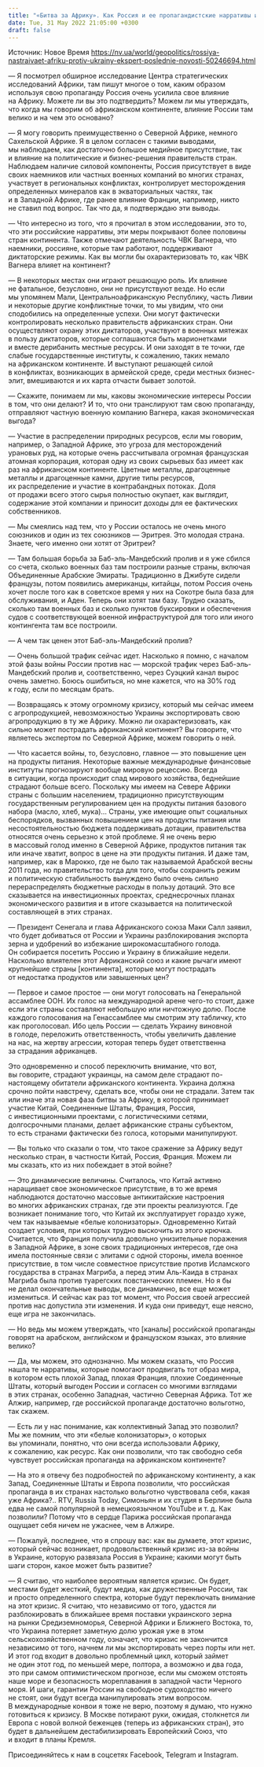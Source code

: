 ```yaml
---
title: "«Битва за Африку». Как Россия и ее пропагандистские нарративы играют против Украины на континенте — разговор с экспертом"
date: Tue, 31 May 2022 21:05:00 +0300
draft: false
---
```

Источник: Новое Время https://nv.ua/world/geopolitics/rossiya-nastraivaet-afriku-protiv-ukrainy-ekspert-poslednie-novosti-50246694.html


— Я посмотрел обширное исследование Центра стратегических исследований Африки, там пишут многое о том, каким образом используя свою пропаганду Россия очень усилила свое влияние на Африку. Можете ли вы это подтвердить? Можем ли мы утверждать, что когда мы говорим об африканском континенте, влияние России там велико и на чем это основано?

— Я могу говорить преимущественно о Северной Африке, немного Сахельской Африке. Я в целом согласен с такими выводами, мы наблюдаем, как достаточно большое медийное присутствие, так и влияние на политические и бизнес-решения правительств стран. Наблюдаем наличие силовой компоненты, Россия присутствует в виде своих наемников или частных военных компаний во многих странах, участвует в региональных конфликтах, контролирует месторождения определенных минералов как в экваториальных частях, так и в Западной Африке, где ранее влияние Франции, например, никто не ставил под вопрос. Так что да, я подтверждаю эти выводы.

— Что интересно из того, что я прочитал в этом исследовании, это то, что эти российские нарративы, эти меры покрывают более половины стран континента. Также отмечают деятельность ЧВК Вагнера, что наемники, россияне, которые там работают, поддерживают диктаторские режимы. Как вы могли бы охарактеризовать то, как ЧВК Вагнера влияет на континент?

— В некоторых местах они играют решающую роль. Их влияние не фатальное, безусловно, они не присутствуют везде. Но если мы упомянем Мали, Центральноафриканскую Республику, часть Ливии и некоторые другие конфликтные точки, то мы увидим, что они сподобились на определенные успехи. Они могут фактически контролировать несколько правительств африканских стран. Они осуществляют охрану этих диктаторов, участвуют в военных мятежах в пользу диктаторов, которые соглашаются быть марионетками и вместе дерибанить местные ресурсы. И они заходят в те точки, где слабые государственные институты, к сожалению, таких немало на африканском континенте. И выступают решающей силой в конфликтах, возникающих в армейской среде, среди местных бизнес-элит, вмешиваются и их карта отчасти бывает золотой.

— Скажите, понимаем ли мы, каковы экономические интересы России в том, что они делают? И то, что они транслируют там свою пропаганду, отправляют частную военную компанию Вагнера, какая экономическая выгода?

— Участие в распределении природных ресурсов, если мы говорим, например, о Западной Африке, это угроза для месторождений урановых руд, на которые очень рассчитывала огромная французская атомная корпорация, которая одну из своих сырьевых баз имеет как раз на африканском континенте. Цветные металлы, драгоценные металлы и драгоценные камни, другие типы ресурсов, их распределение и участие в контрабандных потоках. Доля от продажи всего этого сырья полностью окупает, как выглядит, содержание этой компании и приносит доходы для ее фактических собственников.

— Мы смеялись над тем, что у России осталось не очень много союзников и один из тех союзников — Эритрея. Это молодая страна. Знаете, чего именно они хотят от Эритреи?

— Там большая борьба за Баб-эль-Мандебский пролив и я уже сбился со счета, сколько военных баз там построили разные страны, включая Объединенные Арабские Эмираты. Традиционно в Джибуте сидели французы, потом появились американцы, китайцы, потом Россия очень хочет после того как в советское время у них на Сокотре была база для обслуживания, и Аден. Теперь они хотят там базу. Трудно сказать, сколько там военных баз и сколько пунктов буксировки и обеспечения судов с соответствующей военной инфраструктурой для того или иного контингента там все построили.

— А чем так ценен этот Баб-эль-Мандебский пролив?

— Очень большой трафик сейчас идет. Насколько я помню, с началом этой фазы войны России против нас — морской трафик через Баб-эль-Мандебский пролив и, соответственно, через Суэцкий канал вырос очень заметно. Боюсь ошибиться, но мне кажется, что на 30% год к году, если по месяцам брать.

— Возвращаясь к этому огромному кризису, который мы сейчас имеем с агропродукцией, невозможностью Украины экспортировать свою агропродукцию в ту же Африку. Можно ли охарактеризовать, как сильно может пострадать африканский континент? Вы говорите, что являетесь экспертом по Северной Африке, можем говорить о ней.

— Что касается войны, то, безусловно, главное — это повышение цен на продукты питания. Некоторые важные международные финансовые институты прогнозируют вообще мировую рецессию. Всегда в ситуации, когда происходит спад мирового хозяйства, беднейшие страдают больше всего. Поскольку мы имеем на Севере Африки страны с большим населением, традиционно присутствующим государственным регулированием цен на продукты питания базового набора (масло, хлеб, мука)… Страны, уже имеющие опыт социальных беспорядков, вызванных повышением цен на продукты питания или несостоятельностью бюджета поддерживать дотации, правительства относятся очень серьезно к этой проблеме. Я не очень верю в массовый голод именно в Северной Африке, продуктов питания так или иначе хватит, вопрос в цене на эти продукты питания. И даже там, например, как в Марокко, где не было так называемой Арабской весны 2011 года, но правительство тогда для того, чтобы сохранить режим и политическую стабильность вынуждено было очень сильно перераспределять бюджетные расходы в пользу дотаций. Это все сказывается на инвестиционных проектах, среднесрочных планах экономического развития и в итоге сказывается на политической составляющей в этих странах.

— Президент Сенегала и глава Африканского союза Маки Салл заявил, что будет добиваться от России и Украины разблокирования экспорта зерна и удобрений во избежание широкомасштабного голода. Он собирается посетить Россию и Украину в ближайшие недели. Насколько влиятелен этот Африканский союз и какие рычаги имеют крупнейшие страны [континента], которые могут пострадать от недостатка продуктов или завышенных цен?

— Первое и самое простое — они могут голосовать на Генеральной ассамблее ООН. Их голос на международной арене чего-то стоит, даже если эти страны составляют небольшую или ничтожную долю. После каждого голосования на Генассамблее мы смотрим эту табличку, кто как проголосовал. Ибо цель России — сделать Украину виновной в голоде, переложить ответственность, чтобы увеличить давление на нас, на жертву агрессии, которая теперь будет ответственна за страдания африканцев.

Это одновременно и способ переключить внимание, что вот, вы говорите, страдают украинцы, на самом деле страдают по-настоящему обитатели африканского континента. Украина должна срочно пойти навстречу, сделать все, чтобы они не страдали. Затем так или иначе эта новая фаза битвы за Африку, в которой принимает участие Китай, Соединенные Штаты, Франция, Россия, с инвестиционными проектами, с логистическими сетями, долгосрочными планами, делает африканские страны субъектом, то есть странами фактически без голоса, которыми манипулируют.

— Вы только что сказали о том, что такое сражение за Африку ведут несколько стран, в частности Китай, Россия, Франция. Можем ли мы сказать, кто из них побеждает в этой войне?

— Это динамические величины. Считалось, что Китай активно наращивает свое экономическое присутствие, в то же время наблюдаются достаточно массовые антикитайские настроения во многих африканских странах, где эти проекты реализуются. Где возникает понимание того, что Китай их эксплуатирует гораздо хуже, чем так называемые «белые колонизаторы». Одновременно Китай создает условия, при которых трудно выскочить из этого крючка. Считается, что Франция получила довольно унизительные поражения в Западной Африке, в зоне своих традиционных интересов, где она имела постоянные связи с элитами с одной стороны, имела военное присутствие, в том числе совместное присутствие против Исламского государства в странах Магриба, а перед этим Аль-Каида в странах Магриба была против туарегских повстанческих племен. Но я бы не делал окончательные выводы, все динамично, все еще может измениться. И сейчас как раз тот момент, что Россия своей агрессией против нас допустила эти изменения. И куда они приведут, еще неясно, еще игра не закончилась.

— Но ведь мы можем утверждать, что [каналы] российской пропаганды говорят на арабском, английском и французском языках, это влияние велико?

— Да, мы можем, это однозначно. Мы можем сказать, что Россия нашла те нарративы, которые помогают продвигать тот образ мира, в котором есть плохой Запад, плохая Франция, плохие Соединенные Штаты, который выгоден России и согласен со многими взглядами в этих странах, особенно Западная, частично Северная Африка. Тот же Алжир, например, где российской пропаганде достаточно вольготно, так скажем.

— Есть ли у нас понимание, как коллективный Запад это позволил? Мы же помним, что эти «белые колонизаторы», о которых вы упоминали, понятно, что они всегда использовали Африку, к сожалению, как ресурс. Как они позволили, что так свободно себя чувствует российская пропаганда на африканском континенте?

— На это я отвечу без подробностей по африканскому континенту, а как Запад, Соединенные Штаты и Европа позволили, что российская пропаганда в их странах настолько вольготно чувствовала себя, какая уже Африка?.. RTV, Russia Today, Симоньян и их студия в Берлине была едва не самой популярной в немецкоязычном YouTube и т. д. Как позволили? Потому что в сердце Парижа российская пропаганда ощущает себя ничем не ужаснее, чем в Алжире.

— Пожалуй, последнее, что я спрошу вас: как вы думаете, этот кризис, который сейчас возникает, продовольственный кризис из-за войны в Украине, которую развязала Россия в Украине; какими могут быть шаги сторон, какое может быть развитие?

— Я считаю, что наиболее вероятным является кризис. Он будет, местами будет жесткий, будут медиа, как дружественные России, так и просто определенного спектра, которые будут переключать внимание на этот кризис. Я считаю, что независимо от того, удастся ли разблокировать в ближайшее время поставки украинского зерна на рынки Средиземноморья, Северной Африки и Ближнего Востока, то, что Украина потеряет заметную долю урожая уже в этом сельскохозяйственном году, означает, что кризис не закончится независимо от того, начнем ли мы экспортировать через порты или нет. И этот год входит в довольно проблемный цикл, который займет не один этот год, по меньшей мере, полтора, а возможно и два года, это при самом оптимистическом прогнозе, если мы сможем отстоять наше море и безопасность мореплавания в западной части Черного моря. И шаги, гарантии России на свободное судоходство ничего не стоят, они будут всегда манипулировать этим вопросом. В международные конвои я тоже не верю, поэтому я думаю, что нужно готовиться к кризису. В Москве потирают руки, ожидая, столкнется ли Европа с новой волной беженцев (теперь из африканских стран), это будет в дальнейшем дестабилизировать Европейский Союз, что и входит в планы Кремля.

Присоединяйтесь к нам в соцсетях Facebook, Telegram и Instagram.
